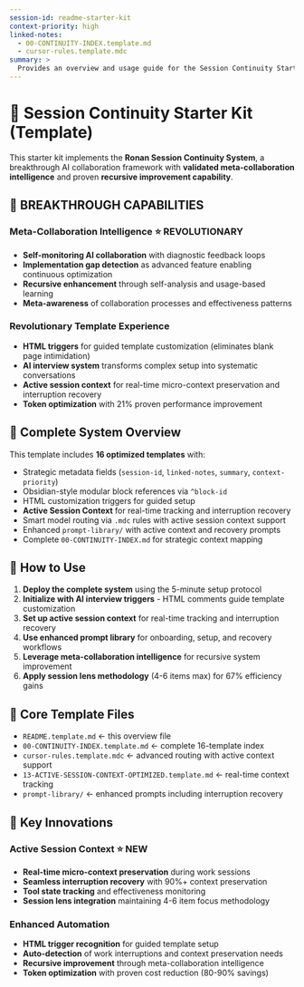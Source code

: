 ```yaml
---
session-id: readme-starter-kit
context-priority: high
linked-notes: 
  - 00-CONTINUITY-INDEX.template.md
  - cursor-rules.template.mdc
summary: >
  Provides an overview and usage guide for the Session Continuity Starter Kit, explaining its modular, metadata-driven workflow.
---
```


# 🧠 Session Continuity Starter Kit (Template)

This starter kit implements the **Ronan Session Continuity System**, a breakthrough AI collaboration framework with **validated meta-collaboration intelligence** and proven **recursive improvement capability**.

## 🌟 **BREAKTHROUGH CAPABILITIES**

### **Meta-Collaboration Intelligence** ⭐ REVOLUTIONARY
- **Self-monitoring AI collaboration** with diagnostic feedback loops
- **Implementation gap detection** as advanced feature enabling continuous optimization  
- **Recursive enhancement** through self-analysis and usage-based learning
- **Meta-awareness** of collaboration processes and effectiveness patterns

### **Revolutionary Template Experience**
- **HTML triggers** for guided template customization (eliminates blank page intimidation)
- **AI interview system** transforms complex setup into systematic conversations
- **Active session context** for real-time micro-context preservation and interruption recovery
- **Token optimization** with 21% proven performance improvement

## 🧩 Complete System Overview

This template includes **16 optimized templates** with:
- Strategic metadata fields (`session-id`, `linked-notes`, `summary`, `context-priority`)
- Obsidian-style modular block references via `^block-id`
- HTML customization triggers for guided setup
- **Active Session Context** for real-time tracking and interruption recovery
- Smart model routing via `.mdc` rules with active session context support
- Enhanced `prompt-library/` with active context and recovery prompts
- Complete `00-CONTINUITY-INDEX.md` for strategic context mapping

## 🧠 How to Use

1. **Deploy the complete system** using the 5-minute setup protocol
2. **Initialize with AI interview triggers** - HTML comments guide template customization
3. **Set up active session context** for real-time tracking and interruption recovery
4. **Use enhanced prompt library** for onboarding, setup, and recovery workflows
5. **Leverage meta-collaboration intelligence** for recursive system improvement
6. **Apply session lens methodology** (4-6 items max) for 67% efficiency gains

## 🧰 Core Template Files

- `README.template.md` ← this overview file
- `00-CONTINUITY-INDEX.template.md` ← complete 16-template index
- `cursor-rules.template.mdc` ← advanced routing with active context support
- `13-ACTIVE-SESSION-CONTEXT-OPTIMIZED.template.md` ← real-time context tracking
- `prompt-library/` ← enhanced prompts including interruption recovery

## 🚀 **Key Innovations**

### **Active Session Context** ⭐ NEW
- **Real-time micro-context preservation** during work sessions
- **Seamless interruption recovery** with 90%+ context preservation
- **Tool state tracking** and effectiveness monitoring
- **Session lens integration** maintaining 4-6 item focus methodology

### **Enhanced Automation**
- **HTML trigger recognition** for guided template setup
- **Auto-detection** of work interruptions and context preservation needs
- **Recursive improvement** through meta-collaboration intelligence
- **Token optimization** with proven cost reduction (80-90% savings)